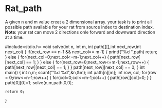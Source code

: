 # Rat_path
A given n and m value creat a 2 dimensional array. your task is to print all possible path available for your rat from source index to destination index.
**Note:** your rat can move 2 directions onle forward and downward direction at a time.

#include<stdio.h>
void solve(int n, int m, int path[][],int next_row,int next_col)
{
    if(next_row == n-1 && next_col== m-1)
    {
        printf("%d ",path)
        retun;
    }
    else
    {
        for(next_col=0;next_col<=m-1;next_col++)
        {
            path[next_row][next_col] == 1;
        }
    }
     else
    {
        for(next_row=0;next_row<=m-1;next_row++)
        {
            path[next_row][next_col] == 1;
        }
    }
    path[next_row][next_col] == 0;
}
int main()
{
    int n,m;
    scanf("%d %d",&n,&m);
    int path[n][m];
    int row, col;
    for(row = 0;row<=n-1;row++)
    {
        for(col=0;col<=m-1;col++)
        {
            path[row][col]=0;
        }
    }
    path[0][0]=1;
    solve(n,m,path,0,0);

    return 0;
}
